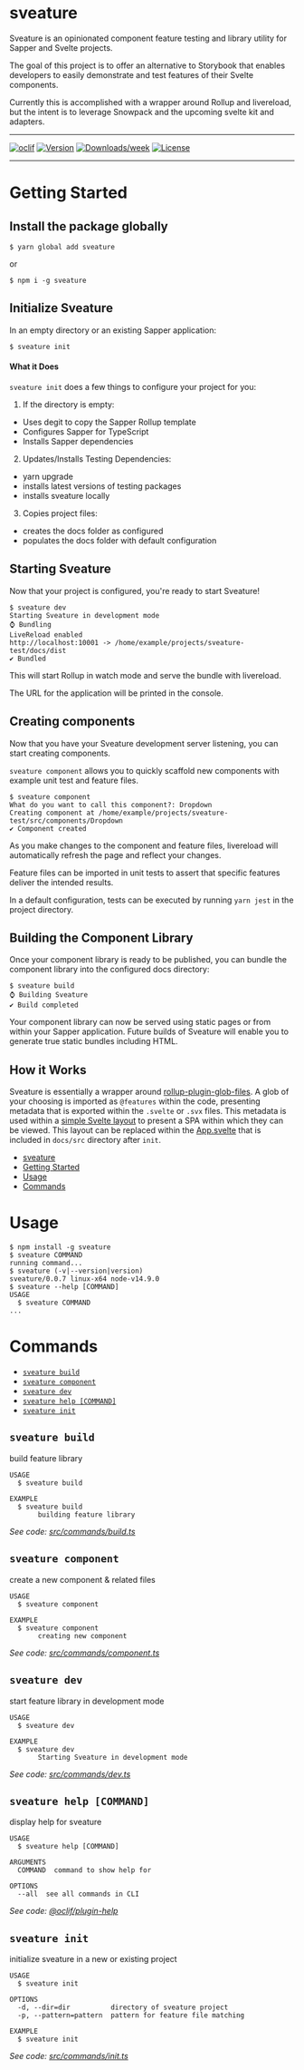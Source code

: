 # sveature

Sveature is an opinionated component feature testing and library utility for Sapper and Svelte projects.

The goal of this project is to offer an alternative to Storybook that enables developers to easily demonstrate and test features of their Svelte components.

Currently this is accomplished with a wrapper around Rollup and livereload, but the intent is to leverage Snowpack and the upcoming svelte kit and adapters.

---

[![oclif](https://img.shields.io/badge/cli-oclif-brightgreen.svg)](https://oclif.io)
[![Version](https://img.shields.io/npm/v/sveature.svg)](https://npmjs.org/package/sveature)
[![Downloads/week](https://img.shields.io/npm/dw/sveature.svg)](https://npmjs.org/package/sveature)
[![License](https://img.shields.io/npm/l/sveature.svg)](https://github.com/aewing/sveature/blob/master/package.json)

---

# Getting Started

## Install the package globally

```sh-session
$ yarn global add sveature
```

or

```sh-session
$ npm i -g sveature
```

## Initialize Sveature

In an empty directory or an existing Sapper application:

```sh-session
$ sveature init
```

#### What it Does

`sveature init` does a few things to configure your project for you:

1. If the directory is empty:

- Uses degit to copy the Sapper Rollup template
- Configures Sapper for TypeScript
- Installs Sapper dependencies

2. Updates/Installs Testing Dependencies:

- yarn upgrade
- installs latest versions of testing packages
- installs sveature locally

3. Copies project files:

- creates the docs folder as configured
- populates the docs folder with default configuration

## Starting Sveature

Now that your project is configured, you're ready to start Sveature!

```sh-session
$ sveature dev
Starting Sveature in development mode
⌚ Bundling
LiveReload enabled
http://localhost:10001 -> /home/example/projects/sveature-test/docs/dist
✔ Bundled
```

This will start Rollup in watch mode and serve the bundle with livereload.

The URL for the application will be printed in the console.

## Creating components

Now that you have your Sveature development server listening, you can start creating components.

`sveature component` allows you to quickly scaffold new components with example unit test and feature files.

```sh-session
$ sveature component
What do you want to call this component?: Dropdown
Creating component at /home/example/projects/sveature-test/src/components/Dropdown
✔ Component created
```

As you make changes to the component and feature files, livereload will automatically refresh the page and reflect your changes.

Feature files can be imported in unit tests to assert that specific features deliver the intended results.

In a default configuration, tests can be executed by running `yarn jest` in the project directory.

## Building the Component Library

Once your component library is ready to be published, you can bundle the component library into the configured docs directory:

```sh-session
$ sveature build
⌚ Building Sveature
✔ Build completed
```

Your component library can now be served using static pages or from within your Sapper application.
Future builds of Sveature will enable you to generate true static bundles including HTML.

## How it Works

Sveature is essentially a wrapper around [rollup-plugin-glob-files](https://www.npmjs.com/package/rollup-plugin-glob-files).
A glob of your choosing is imported as `@features` within the code, presenting metadata that is exported within the `.svelte` or `.svx` files.
This metadata is used within a [simple Svelte layout](https://github.com/aewing/sveature/blob/main/Layout.svelte) to present a SPA within which they can be viewed.
This layout can be replaced within the [App.svelte](https://github.com/aewing/sveature/blob/main/src/scaffold/docs/src/App.svelte) that is included in `docs/src` directory after `init`.

<!-- toc -->
* [sveature](#sveature)
* [Getting Started](#getting-started)
* [Usage](#usage)
* [Commands](#commands)
<!-- tocstop -->

# Usage

<!-- usage -->
```sh-session
$ npm install -g sveature
$ sveature COMMAND
running command...
$ sveature (-v|--version|version)
sveature/0.0.7 linux-x64 node-v14.9.0
$ sveature --help [COMMAND]
USAGE
  $ sveature COMMAND
...
```
<!-- usagestop -->

# Commands

<!-- commands -->
* [`sveature build`](#sveature-build)
* [`sveature component`](#sveature-component)
* [`sveature dev`](#sveature-dev)
* [`sveature help [COMMAND]`](#sveature-help-command)
* [`sveature init`](#sveature-init)

## `sveature build`

build feature library

```
USAGE
  $ sveature build

EXAMPLE
  $ sveature build
       building feature library
```

_See code: [src/commands/build.ts](https://github.com/aewing/sveature/blob/v0.0.7/src/commands/build.ts)_

## `sveature component`

create a new component & related files

```
USAGE
  $ sveature component

EXAMPLE
  $ sveature component
       creating new component
```

_See code: [src/commands/component.ts](https://github.com/aewing/sveature/blob/v0.0.7/src/commands/component.ts)_

## `sveature dev`

start feature library in development mode

```
USAGE
  $ sveature dev

EXAMPLE
  $ sveature dev
       Starting Sveature in development mode
```

_See code: [src/commands/dev.ts](https://github.com/aewing/sveature/blob/v0.0.7/src/commands/dev.ts)_

## `sveature help [COMMAND]`

display help for sveature

```
USAGE
  $ sveature help [COMMAND]

ARGUMENTS
  COMMAND  command to show help for

OPTIONS
  --all  see all commands in CLI
```

_See code: [@oclif/plugin-help](https://github.com/oclif/plugin-help/blob/v3.2.0/src/commands/help.ts)_

## `sveature init`

initialize sveature in a new or existing project

```
USAGE
  $ sveature init

OPTIONS
  -d, --dir=dir          directory of sveature project
  -p, --pattern=pattern  pattern for feature file matching

EXAMPLE
  $ sveature init
```

_See code: [src/commands/init.ts](https://github.com/aewing/sveature/blob/v0.0.7/src/commands/init.ts)_
<!-- commandsstop -->
